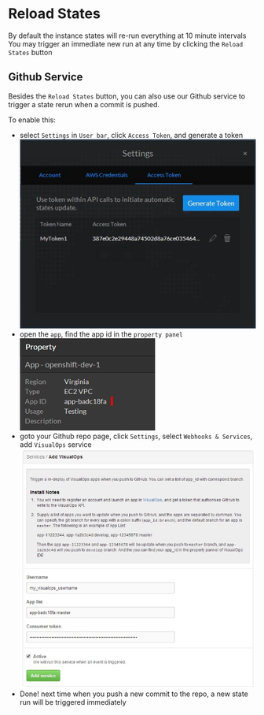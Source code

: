 
# Reload States

By default the instance states will re-run everything at 10 minute intervals<br />
You may trigger an immediate new run at any time by clicking the `Reload States` button

## Github Service
Besides the `Reload States` button, you can also use our Github service to trigger a state rerun when a commit is pushed.

To enable this:
- select `Settings` in `User bar`, click `Access Token`, and generate a token
![](https://raw.githubusercontent.com/MadeiraCloud/docs-image/master/ide_settings_generate_token.jpg)
- open the `app`, find the app id in the `property panel`
![](https://raw.githubusercontent.com/MadeiraCloud/docs-image/master/ide_app_id.jpg)
- goto your Github repo page, click `Settings`, select `Webhooks & Services`, add `VisualOps` service
![](https://raw.githubusercontent.com/MadeiraCloud/docs-image/master/github_webhook_visualops.jpg)
- Done! next time when you push a new commit to the repo, a new state run will be triggered immediately

